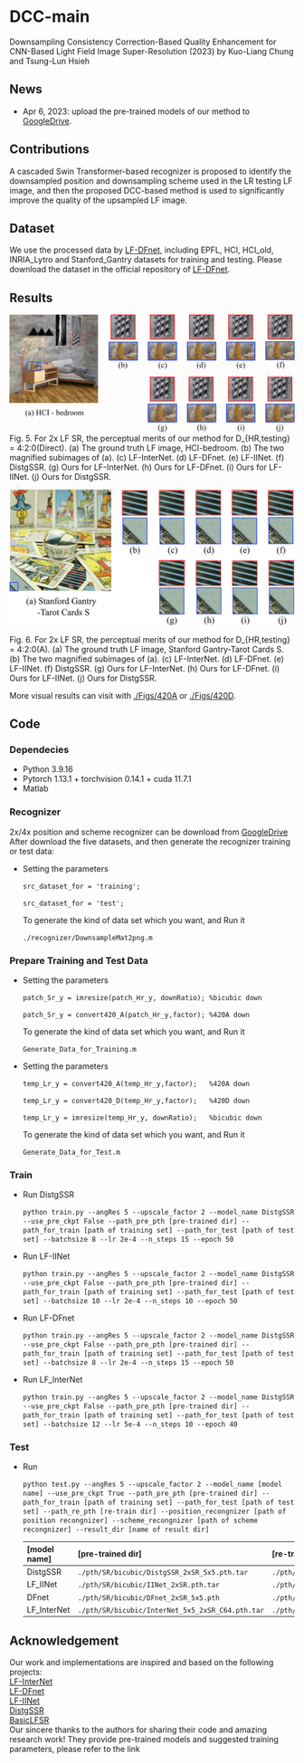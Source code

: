 # DCC-main
Downsampling Consistency Correction-Based Quality Enhancement for CNN-Based Light Field Image Super-Resolution (2023) by Kuo-Liang Chung and Tsung-Lun Hsieh

## News
* Apr 6, 2023: upload the pre-trained models of our method to [GoogleDrive](https://drive.google.com/drive/folders/12eQfFK2Lm102WqTK5BCa1H6mp5VK7PBk?usp=sharing).

## Contributions
A cascaded Swin Transformer-based recognizer is proposed to identify the downsampled position and downsampling scheme
used in the LR testing LF image, and then the proposed DCC-based method is used to significantly improve the quality of
the upsampled LF image.

## Dataset
We use the processed data by [LF-DFnet](https://ieeexplore.ieee.org/stamp/stamp.jsp?tp=&arnumber=9286855), including EPFL, HCI, HCI_old, INRIA_Lytro and Stanford_Gantry datasets for training and testing. Please download the dataset in the official repository of [LF-DFnet](https://ieeexplore.ieee.org/stamp/stamp.jsp?tp=&arnumber=9286855).

## Results
![f5](/Figs/Fig5.png)  
Fig. 5. For 2x LF SR, the perceptual merits of our method for D_{HR,testing} = 4:2:0(Direct). (a) The ground truth LF image, HCI-bedroom. (b) The two
magnified subimages of (a). (c) LF-InterNet. (d) LF-DFnet. (e) LF-IINet. (f) DistgSSR. (g) Ours for LF-InterNet. (h) Ours for LF-DFnet.
(i) Ours for LF-IINet. (j) Ours for DistgSSR.

![f6](/Figs/Fig6.png)  

Fig. 6. For 2x LF SR, the perceptual merits of our method for D_{HR,testing} = 4:2:0(A). (a) The ground truth LF image, Stanford Gantry-Tarot Cards S. (b)
The two magnified subimages of (a). (c) LF-InterNet. (d) LF-DFnet. (e) LF-IINet. (f) DistgSSR. (g) Ours for LF-InterNet. (h) Ours for
LF-DFnet. (i) Ours for LF-IINet. (j) Ours for DistgSSR.  

More visual results can visit with [./Figs/420A](https://github.com/jasonlun1997/DCC-main/tree/main/Figs/420A) or [./Figs/420D](https://github.com/jasonlun1997/DCC-main/tree/main/Figs/420D).  
## Code
### Dependecies
* Python 3.9.16
* Pytorch 1.13.1 + torchvision 0.14.1 + cuda 11.7.1
* Matlab  
### Recognizer
2x/4x position and scheme recognizer can be download from [GoogleDrive](https://drive.google.com/drive/folders/12eQfFK2Lm102WqTK5BCa1H6mp5VK7PBk?usp=sharing)  
After download the five datasets, and then generate the recognizer training or test data:
* Setting the parameters
  ```
  src_dataset_for = 'training'; 
  ```
  ```
  src_dataset_for = 'test'; 
  ```  
  To generate the kind of data set which you want, and Run it
  ```
  ./recognizer/DownsampleMat2png.m 
  ```  
### Prepare Training and Test Data
* Setting the parameters
  ```
  patch_Sr_y = imresize(patch_Hr_y, downRatio); %bicubic down
  ```
  ```
  patch_Sr_y = convert420_A(patch_Hr_y,factor); %420A down
  ```
  To generate the kind of data set which you want, and Run it
  ```
  Generate_Data_for_Training.m
  ```
* Setting the parameters
  ```
  temp_Lr_y = convert420_A(temp_Hr_y,factor);   %420A down
  ```
  ```
  temp_Lr_y = convert420_D(temp_Hr_y,factor);   %420D down     
  ```
  ```
  temp_Lr_y = imresize(temp_Hr_y, downRatio);   %bicubic down
  ```
  To generate the kind of data set which you want, and Run it
  ```
  Generate_Data_for_Test.m
  ```
### Train  
* Run DistgSSR
  ```
  python train.py --angRes 5 --upscale_factor 2 --model_name DistgSSR --use_pre_ckpt False --path_pre_pth [pre-trained dir] --path_for_train [path of training set] --path_for_test [path of test set] --batchsize 8 --lr 2e-4 --n_steps 15 --epoch 50
  ```
* Run LF-IINet
  ```
  python train.py --angRes 5 --upscale_factor 2 --model_name DistgSSR --use_pre_ckpt False --path_pre_pth [pre-trained dir] --path_for_train [path of training set] --path_for_test [path of test set] --batchsize 10 --lr 2e-4 --n_steps 10 --epoch 50
  ```
* Run LF-DFnet
  ```
  python train.py --angRes 5 --upscale_factor 2 --model_name DistgSSR --use_pre_ckpt False --path_pre_pth [pre-trained dir] --path_for_train [path of training set] --path_for_test [path of test set] --batchsize 8 --lr 2e-4 --n_steps 15 --epoch 50
  ```
* Run LF_InterNet
  ```
  python train.py --angRes 5 --upscale_factor 2 --model_name DistgSSR --use_pre_ckpt False --path_pre_pth [pre-trained dir] --path_for_train [path of training set] --path_for_test [path of test set] --batchsize 12 --lr 5e-4 --n_steps 10 --epoch 40
  ```
### Test  
* Run 
  ```
  python test.py --angRes 5 --upscale_factor 2 --model_name [model name] --use_pre_ckpt True --path_pre_pth [pre-trained dir] --path_for_train [path of training set] --path_for_test [path of test set] --path_re_pth [re-train dir] --position_recongnizer [path of position recongnizer] --scheme_recongnizer [path of scheme recongnizer] --result_dir [name of result dir]
  ```
  |[model name]|[pre-trained dir]|[re-trained dir]|
  |---|---|---|
  | DistgSSR|```./pth/SR/bicubic/DistgSSR_2xSR_5x5.pth.tar```|```./pth/SR/420A/DistgSSR_5x5_2x_420A_model.pth```|
  |LF_IINet|```./pth/SR/bicubic/IINet_2xSR.pth.tar```|```./pth/SR/420A/LF_IINet_5x5_2x_420A_model.pth```|
  |DFnet|```./pth/SR/bicubic/DFnet_2xSR_5x5.pth```|```./pth/SR/420A/DFnet_5x5_2x_420A_model.pth```|
  |LF_InterNet|```./pth/SR/bicubic/InterNet_5x5_2xSR_C64.pth.tar```|```./pth/SR/420A/LF_InterNet_5x5_2x_420A_model.pth```|
  
 
  
## Acknowledgement
Our work and implementations are inspired and based on the following projects:  
[LF-InterNet](https://github.com/YingqianWang/LF-InterNet)  
[LF-DFnet](https://github.com/YingqianWang/LF-DFnet)  
[LF-IINet](https://github.com/GaoshengLiu/LF-IINet)  
[DistgSSR](https://github.com/YingqianWang/DistgSSR)  
[BasicLFSR](https://github.com/ZhengyuLiang24/BasicLFSR)  
Our sincere thanks to the authors for sharing their code and amazing research work! They provide pre-trained models and suggested training parameters, please refer to the link
